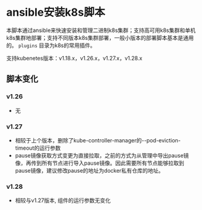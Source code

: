 # ansible安装k8s脚本

本脚本通过ansible来快速安装和管理二进制k8s集群；支持高可用k8s集群和单机k8s集群地部署；支持不同版本k8s集群部署，一般小版本的部署脚本基本是通用的。 `plugins` 目录为k8s的常用插件。

支持kubenetes版本：v1.18.x，v1.26.x，v1.27.x，v1.28.x


## 脚本变化

### v1.26

* 无


### v1.27

* 相较于上个版本，删除了kube-controller-manager的--pod-eviction-timeout的运行参数
* pause镜像获取方式变更为直接拉取，之前的方式为从管理中导出pause镜像，再传到所有节点进行导入pause镜像。因此需要所有节点能够拉取到pause镜像，建议修改pause的地址为docker私有仓库的地址。


### v1.28

* 相较与v1.27版本, 组件的运行参数无变化
